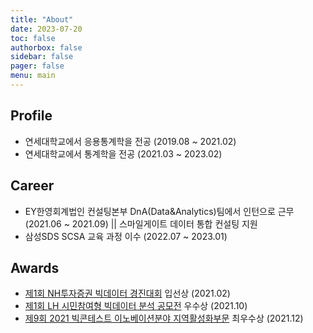 ```yaml
---
title: "About"
date: 2023-07-20
toc: false
authorbox: false
sidebar: false
pager: false
menu: main
---
```


## Profile
- 연세대학교에서 응용통계학을 전공 (2019.08 ~ 2021.02)
- 연세대학교에서 통계학을 전공 (2021.03 ~ 2023.02)

## Career
- EY한영회계법인 컨설팅본부 DnA(Data&Analytics)팀에서 인턴으로 근무 (2021.06 ~ 2021.09) || 스마일게이트 데이터 통합 컨설팅 지원
- 삼성SDS SCSA 교육 과정 이수 (2022.07 ~ 2023.01)

## Awards
- [제1회 NH투자증권 빅데이터 경진대회](/contest/dacon_nh) 입선상 (2021.02)
- [제1회 LH 시민참여형 빅데이터 분석 공모전](/contest/dacon_lh) 우수상 (2021.10)
- [제9회 2021 빅콘테스트 이노베이션분야 지역활성화부문](/contest/bigcon_kdx) 최우수상 (2021.12)
